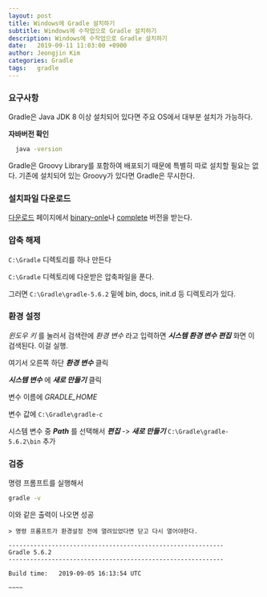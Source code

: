 ```yaml
---
layout: post
title: Windows에 Gradle 설치하기
subtitle: Windows에 수작업으로 Gradle 설치하기
description: Windows에 수작업으로 Gradle 설치하기
date:   2019-09-11 11:03:00 +0900
author: Jeongjin Kim
categories: Gradle
tags:	gradle
---
```


### 요구사항

Gradle은 Java JDK 8 이상 설치되어 있다면 주요 OS에서 대부분 설치가 가능하다.

  **자바버전 확인**
```sh
  java -version
```


Gradle은 Groovy Library를 포함하여 배포되기 때문에 특별히 따로 설치할 필요는 없다. 기존에 설치되어 있는 Groovy가 있다면 Gradle은 무시한다.

### 설치파일 다운로드

[다운로드](https://gradle.org/releases/) 페이지에서 [binary-onle](https://gradle.org/next-steps/?version=5.6.2&format=bin)나 [complete](https://gradle.org/next-steps/?version=5.6.2&format=all) 버전을 받는다.

### 압축 해제

`C:\Gradle` 디렉토리를 하나 만든다

`C:\Gradle` 디렉토리에 다운받은 압축파일을 푼다.

그러면 `C:\Gradle\gradle-5.6.2` 밑에 bin, docs, init.d 등 디렉토리가 있다.

### 환경 설정
_윈도우 키_ 를 눌러서 검색란에 _환경 변수_ 라고 입력하면 **_시스템 환경 변수 편집_** 화면 이 검색된다. 이걸 실행.

여기서 오른쪽 하단 **_환경 변수_** 클릭

**_시스템 변수_** 에 **_새로 만들기_** 클릭

변수 이름에 _GRADLE_HOME_

변수 값에 `C:\Gradle\gradle-c`

시스템 변수 중 **_Path_** 를 선택해서 **_편집_** -> **_새로 만들기_** `C:\Gradle\gradle-5.6.2\bin` 추가

### 검증
명령 프롬프트를 실행해서
```sh
gradle -v
```
이와 같은 출력이 나오면 성공
```
> 명령 프롬프트가 환경설정 전에 열려있었다면 닫고 다시 열어야한다.

------------------------------------------------------------
Gradle 5.6.2
------------------------------------------------------------

Build time:   2019-09-05 16:13:54 UTC

~~~~


```
